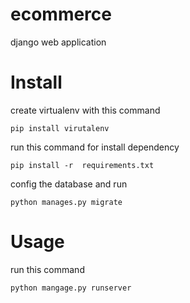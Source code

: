 # ecommerce
django web application 



# Install  
create virtualenv with this command 
```
pip install virutalenv 
```
run this command for install dependency
```
pip install -r  requirements.txt
```
config  the database and run 
```
python manages.py migrate
```

# Usage 
run this command 
```
python mangage.py runserver 
```
